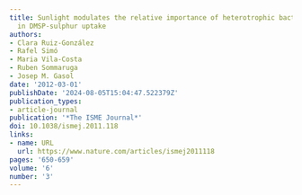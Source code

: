 ```yaml
---
title: Sunlight modulates the relative importance of heterotrophic bacteria and picophytoplankton
  in DMSP-sulphur uptake
authors:
- Clara Ruiz-González
- Rafel Simó
- Maria Vila-Costa
- Ruben Sommaruga
- Josep M. Gasol
date: '2012-03-01'
publishDate: '2024-08-05T15:04:47.522379Z'
publication_types:
- article-journal
publication: '*The ISME Journal*'
doi: 10.1038/ismej.2011.118
links:
- name: URL
  url: https://www.nature.com/articles/ismej2011118
pages: '650-659'
volume: '6'
number: '3'
---
```

